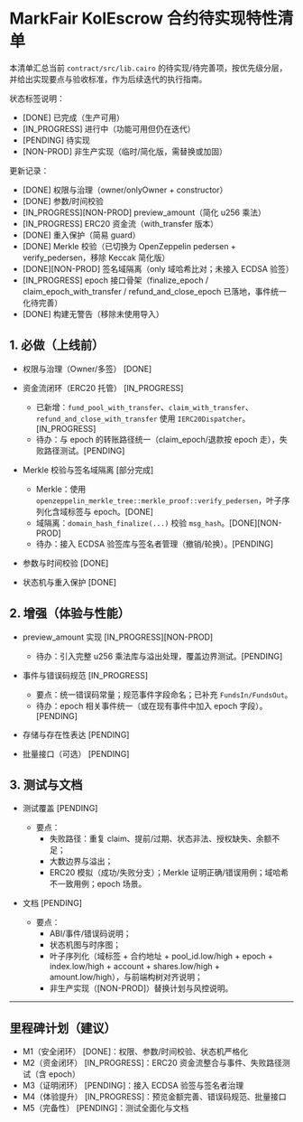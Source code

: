# MarkFair KolEscrow 合约待实现特性清单

本清单汇总当前 `contract/src/lib.cairo` 的待实现/待完善项，按优先级分层，并给出实现要点与验收标准，作为后续迭代的执行指南。

状态标签说明：

- [DONE] 已完成（生产可用）
- [IN_PROGRESS] 进行中（功能可用但仍在迭代）
- [PENDING] 待实现
- [NON-PROD] 非生产实现（临时/简化版，需替换或加固）

更新记录：

- [DONE] 权限与治理（owner/onlyOwner + constructor）
- [DONE] 参数/时间校验
- [IN_PROGRESS][NON-PROD] preview_amount（简化 u256 乘法）
- [IN_PROGRESS] ERC20 资金流（with_transfer 版本）
- [DONE] 重入保护（简易 guard）
- [DONE] Merkle 校验（已切换为 OpenZeppelin pedersen + verify_pedersen，移除 Keccak 简化版）
- [DONE][NON-PROD] 签名域隔离（only 域哈希比对；未接入 ECDSA 验签）
- [IN_PROGRESS] epoch 接口骨架（finalize_epoch / claim_epoch_with_transfer / refund_and_close_epoch 已落地，事件统一化待完善）
- [DONE] 构建无警告（移除未使用导入）

## 1. 必做（上线前）

- 权限与治理（Owner/多签） [DONE]

- 资金流闭环（ERC20 托管） [IN_PROGRESS]

  - 已新增：`fund_pool_with_transfer`、`claim_with_transfer`、`refund_and_close_with_transfer` 使用 `IERC20Dispatcher`。[IN_PROGRESS]
  - 待办：与 epoch 的转账路径统一（claim_epoch/退款按 epoch 走），失败路径测试。[PENDING]

- Merkle 校验与签名域隔离 [部分完成]

  - Merkle：使用 `openzeppelin_merkle_tree::merkle_proof::verify_pedersen`，叶子序列化含域标签与 epoch。[DONE]
  - 域隔离：`domain_hash_finalize(...)` 校验 `msg_hash`。[DONE][NON-PROD]
  - 待办：接入 ECDSA 验签库与签名者管理（撤销/轮换）。[PENDING]

- 参数与时间校验 [DONE]

- 状态机与重入保护 [DONE]

## 2. 增强（体验与性能）

- preview_amount 实现 [IN_PROGRESS][NON-PROD]

  - 待办：引入完整 u256 乘法库与溢出处理，覆盖边界测试。[PENDING]

- 事件与错误码规范 [IN_PROGRESS]

  - 要点：统一错误码常量；规范事件字段命名；已补充 `FundsIn/FundsOut`。
  - 待办：epoch 相关事件统一（或在现有事件中加入 epoch 字段）。[PENDING]

- 存储与存在性表达 [PENDING]

- 批量接口（可选） [PENDING]

## 3. 测试与文档

- 测试覆盖 [PENDING]

  - 要点：
    - 失败路径：重复 claim、提前/过期、状态非法、授权缺失、余额不足；
    - 大数边界与溢出；
    - ERC20 模拟（成功/失败分支）；Merkle 证明正确/错误用例；域哈希不一致用例；epoch 场景。

- 文档 [PENDING]
  - 要点：
    - ABI/事件/错误码说明；
    - 状态机图与时序图；
    - 叶子序列化（域标签 + 合约地址 + pool_id.low/high + epoch + index.low/high + account + shares.low/high + amount.low/high），与前端构树对齐说明；
    - 非生产实现（[NON-PROD]）替换计划与风控说明。

---

## 里程碑计划（建议）

- M1（安全闭环） [DONE]：权限、参数/时间校验、状态机严格化
- M2（资金闭环） [IN_PROGRESS]：ERC20 资金流整合与事件、失败路径测试（含 epoch）
- M3（证明闭环） [PENDING]：接入 ECDSA 验签与签名者治理
- M4（体验提升） [IN_PROGRESS]：预览金额完善、错误码规范、批量接口
- M5（完备性） [PENDING]：测试全面化与文档
